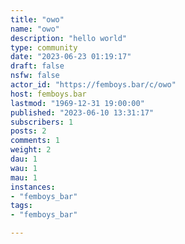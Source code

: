 ```yaml
---
title: "owo" 
name: "owo"
description: "hello world"
type: community
date: "2023-06-23 01:19:17"
draft: false
nsfw: false
actor_id: "https://femboys.bar/c/owo"
host: femboys.bar
lastmod: "1969-12-31 19:00:00"
published: "2023-06-10 13:31:17"
subscribers: 1
posts: 2
comments: 1
weight: 2
dau: 1
wau: 1
mau: 1
instances:
- "femboys_bar"
tags: 
- "femboys_bar"

---
```


